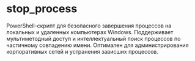 # stop_process
PowerShell-скрипт для безопасного завершения процессов на локальных и удаленных компьютерах Windows. Поддерживает мультиметодный доступ и интеллектуальный поиск процессов по частичному совпадению имени. Оптимален для администрирования корпоративных сетей и устранения зависших процессов.
